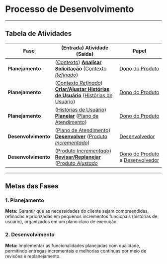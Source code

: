 # Processo de Desenvolvimento
---
## Tabela de Atividades

| **Fase**          | **(Entrada) Atividade (Saída)**                 | **Papel**                  |
|-------------------|-----------------------------------------------|---------------------------|
| **Planejamento**  | ([Contexto](/documentacao/processo/artefatos/contexto.md)) [**Analisar Solicitação**](/documentacao/processo/atividades/analisar.solicitacao.md) ([Contexto _Refinado_](/documentacao/processo/artefatos/contexto.md)) | [Dono do Produto](/documentacao/processo/papeis/dono.do.produto.md)           |
| **Planejamento**  | ([Contexto _Refinado_](/documentacao/processo/artefatos/contexto.md)) [**Criar/Ajustar Histórias de Usuário**](/documentacao/processo/atividades/criar.ajustar.historias.md) ([Histórias de Usuário](/documentacao/processo/artefatos/historia.de.usuario.md)) | [Dono do Produto](/documentacao/processo/papeis/dono.do.produto.md)           |
| **Planejamento**  | ([Histórias de Usuário](/documentacao/processo/artefatos/historia.de.usuario.md)) [**Planejar**](/documentacao/processo/atividades/planejar.md) ([Plano de Atendimento](/documentacao/processo/artefatos/plano.de.atendimento.md)) | [Dono do Produto](/documentacao/processo/papeis/dono.do.produto.md)           |
| **Desenvolvimento** | ([Plano de Atendimento](/documentacao/processo/artefatos/plano.de.atendimento.md)) [**Desenvolver**](/documentacao/processo/atividades/desenvolver.md) ([Produto _Incrementado_](/documentacao/processo/artefatos/produto.incrementado.md)) | [Desenvolvedor](/documentacao/processo/papeis/desenvolvedor.md)             |
| **Desenvolvimento** | ([Produto _Incrementado_](/documentacao/processo/artefatos/produto.incrementado.md)) [**Revisar/Replanejar**](/documentacao/processo/atividades/revisar.replanejar.md) ([Produto _Ajustado_](/documentacao/processo/artefatos/produto.incrementado.md) | [Dono do Produto](/documentacao/processo/papeis/dono.do.produto.md) e [Desenvolvedor](/documentacao/processo/papeis/desenvolvedor.md) |

---

## Metas das Fases

### 1. Planejamento
**Meta:** Garantir que as necessidades do cliente sejam compreendidas, refinadas e priorizadas em pequenos incrementos funcionais (histórias de usuário), organizados em um plano claro de execução.

### 2. Desenvolvimento
**Meta:** Implementar as funcionalidades planejadas com qualidade, permitindo entregas incrementais e melhorias contínuas por meio de revisões e replanejamento.
